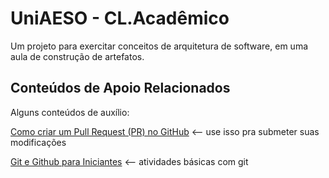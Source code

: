 
# UniAESO - CL.Acadêmico

Um projeto para exercitar conceitos de arquitetura de software, em uma aula de construção de artefatos.




## Conteúdos de Apoio Relacionados

Alguns conteúdos de auxílio:

[Como criar um Pull Request (PR) no GitHub](https://www.youtube.com/watch?v=U-Y_Mtdyo74) <-- use isso pra submeter suas modificações

[Git e Github para Iniciantes](https://youtube.com/playlist?list=PLlAbYrWSYTiPA2iEiQ2PF_A9j__C4hi0A) <-- atividades básicas com git


